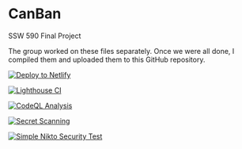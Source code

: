 # CanBan
SSW 590 Final Project

The group worked on these files separately. Once we were all done, I compiled them and uploaded them to this GitHub repository.

[![Deploy to Netlify](https://github.com/xJeTq/SSW-590-CanBan/actions/workflows/netlify.yml/badge.svg)](https://github.com/xJeTq/SSW-590-CanBan/actions/workflows/netlify.yml)

[![Lighthouse CI](https://github.com/xJeTq/SSW-590-CanBan/actions/workflows/lighthouse.yml/badge.svg)](https://github.com/xJeTq/SSW-590-CanBan/actions/workflows/lighthouse.yml)

[![CodeQL Analysis](https://github.com/xJeTq/SSW-590-CanBan/actions/workflows/codeql-analysis.yml/badge.svg)](https://github.com/xJeTq/SSW-590-CanBan/actions/workflows/codeql-analysis.yml)

[![Secret Scanning](https://github.com/xJeTq/SSW-590-CanBan/actions/workflows/secret_scan.yml/badge.svg)](https://github.com/xJeTq/SSW-590-CanBan/actions/workflows/secret_scan.yml)

[![Simple Nikto Security Test](https://github.com/xJeTq/SSW-590-CanBan/actions/workflows/security-scan.yml/badge.svg)](https://github.com/xJeTq/SSW-590-CanBan/actions/workflows/security-scan.yml)
